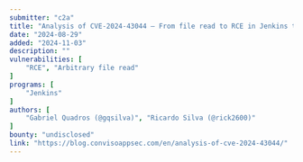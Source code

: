 ```yaml
---
submitter: "c2a"
title: "Analysis of CVE-2024-43044 — From file read to RCE in Jenkins through agents"
date: "2024-08-29"
added: "2024-11-03"
description: ""
vulnerabilities: [
    "RCE", "Arbitrary file read"
]
programs: [
    "Jenkins"
]
authors: [
    "Gabriel Quadros (@gqsilva)", "Ricardo Silva (@rick2600)"
]
bounty: "undisclosed"
link: "https://blog.convisoappsec.com/en/analysis-of-cve-2024-43044/"
---
```




